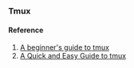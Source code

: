 ### Tmux

#### Reference
1. [A beginner's guide to tmux](https://www.redhat.com/en/blog/introduction-tmux-linux)
2. [A Quick and Easy Guide to tmux](https://hamvocke.com/blog/a-quick-and-easy-guide-to-tmux/)